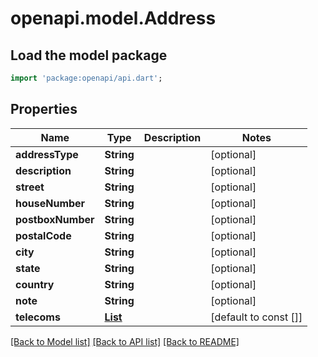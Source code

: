 # openapi.model.Address

## Load the model package
```dart
import 'package:openapi/api.dart';
```

## Properties
Name | Type | Description | Notes
------------ | ------------- | ------------- | -------------
**addressType** | **String** |  | [optional] 
**description** | **String** |  | [optional] 
**street** | **String** |  | [optional] 
**houseNumber** | **String** |  | [optional] 
**postboxNumber** | **String** |  | [optional] 
**postalCode** | **String** |  | [optional] 
**city** | **String** |  | [optional] 
**state** | **String** |  | [optional] 
**country** | **String** |  | [optional] 
**note** | **String** |  | [optional] 
**telecoms** | [**List<Telecom>**](Telecom.md) |  | [default to const []]

[[Back to Model list]](../README.md#documentation-for-models) [[Back to API list]](../README.md#documentation-for-api-endpoints) [[Back to README]](../README.md)


